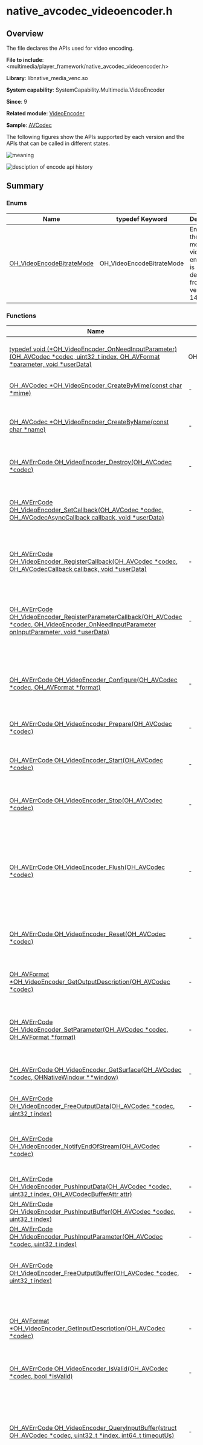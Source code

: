 # native_avcodec_videoencoder.h
<!--Kit: AVCodec Kit-->
<!--Subsystem: Multimedia-->
<!--Owner: @zhanghongran-->
<!--Designer: @dpy2650--->
<!--Tester: @cyakee-->
<!--Adviser: @w_Machine_cc-->

## Overview

The file declares the APIs used for video encoding.

**File to include**: <multimedia/player_framework/native_avcodec_videoencoder.h>

**Library**: libnative_media_venc.so

**System capability**: SystemCapability.Multimedia.VideoEncoder

**Since**: 9

**Related module**: [VideoEncoder](capi-videoencoder.md)

**Sample**: [AVCodec](https://gitcode.com/openharmony/applications_app_samples/tree/master/code/BasicFeature/Media/AVCodec)

The following figures show the APIs supported by each version and the APIs that can be called in different states.

![meaning](figures/meaning.PNG)

![desciption of encode api history](figures/video-encode-api.PNG)

## Summary

### Enums

| Name| typedef Keyword| Description|
| -- | -- | -- |
| [OH_VideoEncodeBitrateMode](#oh_videoencodebitratemode) | OH_VideoEncodeBitrateMode | Enumerates the bit rate modes of a video encoder. (It is deprecated from API version 14.)|

### Functions

| Name| typedef Keyword| Description|
| -- | -- | -- |
| [typedef void (\*OH_VideoEncoder_OnNeedInputParameter)(OH_AVCodec *codec, uint32_t index, OH_AVFormat *parameter, void *userData)](#oh_videoencoder_onneedinputparameter) | OH_VideoEncoder_OnNeedInputParameter | Defines the pointer to the function that is called when new input parameters are required for a frame with the specified index. It takes effect only in surface mode.|
| [OH_AVCodec *OH_VideoEncoder_CreateByMime(const char *mime)](#oh_videoencoder_createbymime) | - | Creates a video encoder instance based on a MIME type. This function is recommended.|
| [OH_AVCodec *OH_VideoEncoder_CreateByName(const char *name)](#oh_videoencoder_createbyname) | - | Creates a video encoder instance based on an encoder name. To use this function, you must know the exact name of the encoder. The encoder name can be obtained through capability query.|
| [OH_AVErrCode OH_VideoEncoder_Destroy(OH_AVCodec *codec)](#oh_videoencoder_destroy) | - | Clears the internal resources of a video encoder and destroys the encoder instance. You only need to call the function once.|
| [OH_AVErrCode OH_VideoEncoder_SetCallback(OH_AVCodec *codec, OH_AVCodecAsyncCallback callback, void *userData)](#oh_videoencoder_setcallback) | - | Sets an OH_AVCodecCallback callback so that your application can respond to events generated by a video encoder. This function must be called prior to **OH_VideoEncoder_Prepare**. (It is deprecated from API version 11.)|
| [OH_AVErrCode OH_VideoEncoder_RegisterCallback(OH_AVCodec *codec, OH_AVCodecCallback callback, void *userData)](#oh_videoencoder_registercallback) | - | Registers an OH_AVCodecCallback callback so that your application can respond to events generated by a video encoder. This function must be called prior to **OH_VideoEncoder_Prepare**.|
| [OH_AVErrCode OH_VideoEncoder_RegisterParameterCallback(OH_AVCodec *codec, OH_VideoEncoder_OnNeedInputParameter onInputParameter, void *userData)](#oh_videoencoder_registerparametercallback) | - | Registers an OH_AVCodecCallback input parameter callback so that your application can respond to events generated by a video encoder. In surface encoding mode, this function must be called when frame parameters need to be set, and it must be called before [OH_VideoEncoder_Configure](#oh_videoencoder_configure).|
| [OH_AVErrCode OH_VideoEncoder_Configure(OH_AVCodec *codec, OH_AVFormat *format)](#oh_videoencoder_configure) | - | Configures a video encoder. Typically, you need to configure the description information about the video track to be encoded, such as the width, height, and pixel format. This function must be called prior to **OH_VideoEncoder_Prepare**.|
| [OH_AVErrCode OH_VideoEncoder_Prepare(OH_AVCodec *codec)](#oh_videoencoder_prepare) | - | Prepares internal resources for a video encoder. This function must be called after **OH_VideoEncoder_Configure**.|
| [OH_AVErrCode OH_VideoEncoder_Start(OH_AVCodec *codec)](#oh_videoencoder_start) | - | Starts a video encoder. This function should be called after a successful call of [OH_VideoEncoder_Prepare](#oh_videoencoder_prepare). After being started, the encoder starts to report the registered event.|
| [OH_AVErrCode OH_VideoEncoder_Stop(OH_AVCodec *codec)](#oh_videoencoder_stop) | - | Stops a video encoder and releases the input and output buffers. After the video encoder is stopped, you can call **OH_VideoEncoder_Start** to enter the running state again.|
| [OH_AVErrCode OH_VideoEncoder_Flush(OH_AVCodec *codec)](#oh_videoencoder_flush) | - | Clears the input and output data and parameters, for example, H.264 PPS/SPS, cached in a video encoder.<br>This function invalidates the indexes of all buffers previously reported through the asynchronous callback. Therefore, before calling this function, ensure that the buffers with the specified indexes are no longer required. This function cannot be called consecutively.|
| [OH_AVErrCode OH_VideoEncoder_Reset(OH_AVCodec *codec)](#oh_videoencoder_reset) | - | Resets a video encoder. The encoder returns to the initial state. To continue encoding, you must call **OH_VideoEncoder_Configure** to configure the encoder again.|
| [OH_AVFormat *OH_VideoEncoder_GetOutputDescription(OH_AVCodec *codec)](#oh_videoencoder_getoutputdescription) | - | Obtains the OH_AVFormat information about the output data of a video encoder.<br> You must call [OH_AVFormat_Destroy](capi-native-avformat-h.md#oh_avformat_destroy) to release the OH_AVFormat instance in the return value.|
| [OH_AVErrCode OH_VideoEncoder_SetParameter(OH_AVCodec *codec, OH_AVFormat *format)](#oh_videoencoder_setparameter) | - | Sets the encoder parameter when a video encoder is running.<br> This function can be called only after the encoder is started. Incorrect parameter settings may cause encoding failure.|
| [OH_AVErrCode OH_VideoEncoder_GetSurface(OH_AVCodec *codec, OHNativeWindow **window)](#oh_videoencoder_getsurface) | - | Obtains the input surface from a video encoder. This function must be called after **OH_VideoEncoder_Configure** but before **OH_VideoEncoder_Prepare**.|
| [OH_AVErrCode OH_VideoEncoder_FreeOutputData(OH_AVCodec *codec, uint32_t index)](#oh_videoencoder_freeoutputdata) | - | Frees an output buffer of a video encoder. (It is deprecated from API version 11.)|
| [OH_AVErrCode OH_VideoEncoder_NotifyEndOfStream(OH_AVCodec *codec)](#oh_videoencoder_notifyendofstream) | - | Notifies a video encoder that input streams end. You are advised to use this function for notification. This function is used only in surface mode. In buffer mode, OH_AVBuffer is used to carry the EOS information to notify the end of the input stream.|
| [OH_AVErrCode OH_VideoEncoder_PushInputData(OH_AVCodec *codec, uint32_t index, OH_AVCodecBufferAttr attr)](#oh_videoencoder_pushinputdata) | - | Pushes the input buffer filled with data to a video encoder. (It is deprecated from API version 11.)|
| [OH_AVErrCode OH_VideoEncoder_PushInputBuffer(OH_AVCodec *codec, uint32_t index)](#oh_videoencoder_pushinputbuffer) | - | Pushes the OH_AVBuffer corresponding to the index to a video encoder in buffer mode.|
| [OH_AVErrCode OH_VideoEncoder_PushInputParameter(OH_AVCodec *codec, uint32_t index)](#oh_videoencoder_pushinputparameter) | - | Pushes the parameter configured for a frame with the given index to a video encoder in surface mode.|
| [OH_AVErrCode OH_VideoEncoder_FreeOutputBuffer(OH_AVCodec *codec, uint32_t index)](#oh_videoencoder_freeoutputbuffer) | - | Returns the processed OH_AVBuffer corresponding to the index to a video encoder. You need to call this function to release the output buffer in a timely manner. Otherwise, the encoding process is blocked.|
| [OH_AVFormat *OH_VideoEncoder_GetInputDescription(OH_AVCodec *codec)](#oh_videoencoder_getinputdescription) | - | Obtains the description of the image received by a video encoder. This function must be called after [OH_VideoEncoder_Configure](#oh_videoencoder_configure) is called.<br> You must call [OH_AVFormat_Destroy](capi-native-avformat-h.md#oh_avformat_destroy) to release the OH_AVFormat instance in the return value.|
| [OH_AVErrCode OH_VideoEncoder_IsValid(OH_AVCodec *codec, bool *isValid)](#oh_videoencoder_isvalid) | - | Checks whether the encoder service is valid when an encoder instance exists.|
| [OH_AVErrCode OH_VideoEncoder_QueryInputBuffer(struct OH_AVCodec *codec, uint32_t *index, int64_t timeoutUs)](#oh_videoencoder_queryinputbuffer) | - | Obtains the index of the next available input buffer.<br> After calling this function, you must call [OH_VideoEncoder_GetInputBuffer](#oh_videoencoder_getinputbuffer) to obtain the buffer instance and call [OH_VideoEncoder_PushInputBuffer](#oh_videoencoder_pushinputbuffer) to pass the buffer instance to the encoder.<br> Note that the preceding operations are supported only in synchronous mode.|
| [OH_AVBuffer *OH_VideoEncoder_GetInputBuffer(struct OH_AVCodec *codec, uint32_t index)](#oh_videoencoder_getinputbuffer) | - | Obtains the instance of the available input buffer.<br> Note that this function works only in synchronous mode.|
| [OH_AVErrCode OH_VideoEncoder_QueryOutputBuffer(struct OH_AVCodec *codec, uint32_t *index, int64_t timeoutUs)](#oh_videoencoder_queryoutputbuffer) | - | Obtains the index of the next available output buffer. Through the buffer instance obtained via [OH_VideoEncoder_GetOutputBuffer](#oh_videoencoder_getoutputbuffer), you can return the processed output buffer to the encoder by calling [OH_VideoEncoder_FreeOutputBuffer](#oh_videoencoder_freeoutputbuffer).<br> Note that the preceding operations are supported only in synchronous mode.|
| [OH_AVBuffer *OH_VideoEncoder_GetOutputBuffer(struct OH_AVCodec *codec, uint32_t index)](#oh_videoencoder_getoutputbuffer) | - | Obtains the instance of the available output buffer.<br> Note that this function works only in synchronous mode.|

## Enum Description

### OH_VideoEncodeBitrateMode

```
enum OH_VideoEncodeBitrateMode
```

**Description**

Enumerates the bit rate modes of a video encoder.

**System capability**: SystemCapability.Multimedia.Media.VideoEncoder

**Since**: 9

**Deprecated from**: 14

**Substitute**: [OH_BitrateMode](capi-native-avcodec-base-h.md#oh_bitratemode)

| Value| Description|
| -- | -- |
| CBR = 0 | Constant bit rate.<br>**Deprecated from**: 14<br>**Substitute**: [BITRATE_MODE_CBR](capi-native-avcodec-base-h.md#oh_bitratemode)|
| VBR = 1 | Variable bit rate.<br>**Deprecated from**: 14<br>**Substitute**: [BITRATE_MODE_VBR](capi-native-avcodec-base-h.md#oh_bitratemode)|
| CQ = 2 | Constant quality.<br>**Deprecated from**: 14<br>**Substitute**: [BITRATE_MODE_CQ](capi-native-avcodec-base-h.md#oh_bitratemode)|


## Function Description

### OH_VideoEncoder_OnNeedInputParameter()

```
typedef void (*OH_VideoEncoder_OnNeedInputParameter)(OH_AVCodec *codec, uint32_t index, OH_AVFormat *parameter, void *userData)
```

**Description**

Defines the pointer to the function that is called when new input parameters are required for a frame with the specified index.

This callback can be used only in surface mode after it is registered by calling OH_VideoEncoder_RegisterParameterCallback.

In buffer mode, OH_AVBuffer can directly carry the encoding parameter associated with each frame. Currently, it can manage parameters, including **QPMin**, **QPMax**, and reference frames for Long Term Reference (LTR), on a per-frame basis.

**System capability**: SystemCapability.Multimedia.Media.VideoEncoder

**Since**: 12

**Parameters**

| Name| Description|
| -- | -- |
| [OH_AVCodec](capi-codecbase-oh-avcodec.md) *codec | Pointer to a video encoder instance.|
|  uint32_t index | Index of the frame to encode.|
|  [OH_AVFormat](capi-core-oh-avformat.md) *parameter |  Pointer to the encoding parameter|
|  void *userData | Pointer to the data on which the caller depends when executing the callback.|

### OH_VideoEncoder_CreateByMime()

```
OH_AVCodec *OH_VideoEncoder_CreateByMime(const char *mime)
```

**Description**

Creates a video encoder instance based on a MIME type. This function is recommended.

**System capability**: SystemCapability.Multimedia.Media.VideoEncoder

**Since**: 9

**Parameters**

| Name| Description|
| -- | -- |
| const char *mime | Pointer to a string that describes the MIME type. For details, see [AVCODEC_MIME_TYPE](capi-native-avcodec-base-h.md#variables).|

**Returns**

| Type| Description|
| -- | -- |
| [OH_AVCodec](capi-codecbase-oh-avcodec.md) * | Pointer to the video encoder instance created.<br> If the encoder type is not supported or the memory is insufficient, NULL is returned.|

### OH_VideoEncoder_CreateByName()

```
OH_AVCodec *OH_VideoEncoder_CreateByName(const char *name)
```

**Description**

Creates a video encoder instance based on an encoder name.

To use this function, you must know the exact name of the encoder. The encoder name can be obtained through capability query. For details, see [Obtaining Supported Codecs](../../media/avcodec/obtain-supported-codecs.md#creating-a-codec-with-the-specified-name).

**System capability**: SystemCapability.Multimedia.Media.VideoEncoder

**Since**: 9

**Parameters**

| Name| Description|
| -- | -- |
| const char *name | Pointer to a video encoder name.|

**Returns**

| Type| Description|
| -- | -- |
| [OH_AVCodec](capi-codecbase-oh-avcodec.md) * | Pointer to the video encoder instance created.<br> If the encoder name is not supported or the memory is insufficient, NULL is returned.|

### OH_VideoEncoder_Destroy()

```
OH_AVErrCode OH_VideoEncoder_Destroy(OH_AVCodec *codec)
```

**Description**

Clears the internal resources of a video encoder and destroys the encoder instance. You only need to call the function once.

**System capability**: SystemCapability.Multimedia.Media.VideoEncoder

**Since**: 9

**Parameters**

| Name| Description|
| -- | -- |
| [OH_AVCodec](capi-codecbase-oh-avcodec.md) *codec | Pointer to a video encoder instance.|

**Returns**

| Type| Description|
| -- | -- |
| [OH_AVErrCode](capi-native-averrors-h.md#oh_averrcode) | **AV_ERR_OK**: The operation is successful.<br>         **AV_ERR_NO_MEMORY**: An internal exception occurs in the encoder instance, for example, an unexpected nullptr.<br>         **AV_ERR_INVALID_VAL**: The value of **codec** is nullptr or does not point to an encoder instance.<br>         **AV_ERR_UNKNOWN**: An unknown error occurs.<br>         **AV_ERR_OPERATE_NOT_PERMIT**: An internal execution error occurs.|

### OH_VideoEncoder_SetCallback()

```
OH_AVErrCode OH_VideoEncoder_SetCallback(OH_AVCodec *codec, OH_AVCodecAsyncCallback callback, void *userData)
```

**Description**

Sets an OH_AVCodecCallback callback so that your application can respond to events generated by a video encoder. This function must be called prior to **OH_VideoEncoder_Prepare**.

**System capability**: SystemCapability.Multimedia.Media.VideoEncoder

**Since**: 9

**Deprecated from**: 11

**Substitute**: [OH_VideoEncoder_RegisterCallback](#oh_videoencoder_registercallback)

**Parameters**

| Name| Description|
| -- | -- |
| [OH_AVCodec](capi-codecbase-oh-avcodec.md) *codec | Pointer to a video encoder instance.|
| [OH_AVCodecAsyncCallback](capi-codecbase-oh-avcodecasynccallback.md) callback | Callback function.|
| void *userData | Pointer to the data on which the caller depends when executing the callback.|

**Returns**

| Type| Description|
| -- | -- |
| [OH_AVErrCode](capi-native-averrors-h.md#oh_averrcode) | **AV_ERR_OK**: The operation is successful.<br>         **AV_ERR_NO_MEMORY**: An internal exception occurs in the encoder instance, for example, an unexpected nullptr.<br>         **AV_ERR_INVALID_VAL**: The value of **codec** is nullptr or does not point to an encoder instance.<br>         **AV_ERR_UNKNOWN**: An unknown error occurs.<br>         **AV_ERR_OPERATE_NOT_PERMIT**: An internal execution error occurs.|

### OH_VideoEncoder_RegisterCallback()

```
OH_AVErrCode OH_VideoEncoder_RegisterCallback(OH_AVCodec *codec, OH_AVCodecCallback callback, void *userData)
```

**Description**

Registers an OH_AVCodecCallback callback so that your application can respond to events generated by a video encoder. This function must be called prior to **OH_VideoEncoder_Prepare**.

**System capability**: SystemCapability.Multimedia.Media.VideoEncoder

**Since**: 11

**Parameters**

| Name| Description|
| -- | -- |
| [OH_AVCodec](capi-codecbase-oh-avcodec.md) *codec | Pointer to a video encoder instance.|
| [OH_AVCodecCallback](capi-codecbase-oh-avcodecasynccallback.md) callback | Callback function.|
| void *userData | Pointer to the data on which the caller depends when executing the callback.|

**Returns**

| Type| Description|
| -- | -- |
| [OH_AVErrCode](capi-native-averrors-h.md#oh_averrcode) | **AV_ERR_OK**: The operation is successful.<br>         **AV_ERR_NO_MEMORY**: An internal exception occurs in the encoder instance, for example, an unexpected nullptr.<br>         **AV_ERR_INVALID_VAL**: The value of **codec** is nullptr or does not point to an encoder instance.<br>         **AV_ERR_UNKNOWN**: An unknown error occurs.<br>         **AV_ERR_OPERATE_NOT_PERMIT**: An internal execution error occurs.|

### OH_VideoEncoder_RegisterParameterCallback()

```
OH_AVErrCode OH_VideoEncoder_RegisterParameterCallback(OH_AVCodec *codec, OH_VideoEncoder_OnNeedInputParameter onInputParameter, void *userData)
```

**Description**

Registers an OH_AVCodecCallback input parameter callback so that your application can respond to events generated by a video encoder. In surface encoding mode, this function must be called when frame parameters need to be set, and it must be called before [OH_VideoEncoder_Configure](#oh_videoencoder_configure).

**System capability**: SystemCapability.Multimedia.Media.VideoEncoder

**Since**: 12

**Parameters**

| Name| Description|
| -- | -- |
| [OH_AVCodec](capi-codecbase-oh-avcodec.md) *codec | Pointer to a video encoder instance.|
| [OH_VideoEncoder_OnNeedInputParameter](#oh_videoencoder_onneedinputparameter) onInputParameter | Pointer to the input parameter callback.|
| void *userData | Pointer to the data on which the caller depends when executing the callback.|

**Returns**

| Type| Description|
| -- | -- |
| [OH_AVErrCode](capi-native-averrors-h.md#oh_averrcode) | **AV_ERR_OK**: The operation is successful.<br>         **AV_ERR_NO_MEMORY**: An internal exception occurs in the encoder instance, for example, an unexpected nullptr.<br>         **AV_ERR_INVALID_VAL**: The value of **codec** is nullptr or does not point to an encoder instance.<br>         **AV_ERR_UNKNOWN**: An unknown error occurs.<br>         **AV_ERR_OPERATE_NOT_PERMIT**: An internal execution error occurs.<br>         **AV_ERR_INVALID_STATE**: The function is not called prior to **OH_VideoEncoder_Prepare**.|

### OH_VideoEncoder_Configure()

```
OH_AVErrCode OH_VideoEncoder_Configure(OH_AVCodec *codec, OH_AVFormat *format)
```

**Description**

Configures a video encoder. Typically, you need to configure the description information about the video track to be encoded, such as the width, height, and pixel format. This function must be called prior to **OH_VideoEncoder_Prepare**.

This function is used to verify the validity of configuration parameters. Some invalid parameters are not forcibly verified. The default values are used or discarded. Some invalid parameters are forcibly verified. The rules are as follows:

- The value ranges of the following parameters can be obtained from [Capability Query](../../media/avcodec/obtain-supported-codecs.md). All the values of **OH_MD_KEY_I_FRAME_INTERVAL** are supported.
- If the current platform does not support **OH_MD_KEY_VIDEO_ENCODER_ENABLE_TEMPORAL_SCALABILITY** or **OH_MD_KEY_VIDEO_ENCODER_LTR_FRAME_COUNT**, no error is reported and the normal encoding process is used.

Parameter verification rules are as follows:

| Key     | Value Within the Range| Value Out of Range| No Value Configured|
| ------- | -------- | -------- | ------ |
| OH_MD_KEY_WIDTH  | AV_ERR_OK | AV_ERR_INVALID_VAL | AV_ERR_INVALID_VAL |
| OH_MD_KEY_HEIGHT | AV_ERR_OK | AV_ERR_INVALID_VAL | AV_ERR_INVALID_VAL |
| OH_MD_KEY_PIXEL_FORMAT [OH_AVPixelFormat](capi-native-avformat-h.md#oh_avpixelformat)| AV_ERR_OK | AV_ERR_UNSUPPORT | AV_ERR_OK    |
| OH_MD_KEY_FRAME_RATE | AV_ERR_OK | AV_ERR_INVALID_VAL | AV_ERR_OK |
| OH_MD_KEY_PROFILE [OH_MD_KEY_PROFILE](capi-native-avcodec-base-h.md#variables)   | AV_ERR_OK | AV_ERR_INVALID_VAL | AV_ERR_OK | 
| OH_MD_KEY_I_FRAME_INTERVAL | AV_ERR_OK |  \\       | AV_ERR_OK | 

| OH_MD_KEY_<br>BITRATE | OH_MD_KEY_<br>QUALITY | OH_MD_KEY_<br>VIDEO_ENCODER_BITRATE_MODE | Return Value| Description    |
| :-------- | :---------| :---------- | ---- | ---------- |
| \\      | \\      | \\           |  AV_ERR_OK    | The default value of the encoder is used.|
| Out of range   | Out of range   | Unsupported mode      | AV_ERR_INVALID_VAL   | An error is reported for all abnormal values.  |
| Normal value    | Normal value    | \\           | AV_ERR_INVALID_VAL   | The bit rate conflicts with the quality.  |
| Normal value    | \\      | \\           | AV_ERR_OK     | The default bit rate control mode is enabled.|
| Normal value    | \\      | BITRATE_MODE_VBR and BITRATE_MODE_CBR     | AV_ERR_OK     |          |
| Normal value    | \\      | BITRATE_MODE_CQ           | AV_ERR_INVALID_VAL   | The bit rate conflicts with the CQ mode.     |
| \\      | Normal value    | \\           | AV_ERR_OK     | The CQ mode is enabled.|
| \\      | Normal value    | BITRATE_MODE_CQ           | AV_ERR_OK     |          |
| \\      | Normal value    | BITRATE_MODE_VBR and BITRATE_MODE_CBR     | AV_ERR_INVALID_VAL   | The quality conflicts with the VBR or CBR mode.|
| \\      | \\      | BITRATE_MODE_VBR and BITRATE_MODE_CBR     | AV_ERR_OK     | The default bit rate of the encoder is used.|
| \\      | \\      | BITRATE_MODE_CQ           | AV_ERR_OK    | The default quality is used. |

**System capability**: SystemCapability.Multimedia.Media.VideoEncoder

**Since**: 9

**Parameters**

| Name| Description|
| -- | -- |
| [OH_AVCodec](capi-codecbase-oh-avcodec.md) *codec | Pointer to a video encoder instance.|
| [OH_AVFormat](capi-core-oh-avformat.md) *format | Pointer to an OH_AVFormat instance, which provides the description information about the video track to be encoded.|

**Returns**

| Type| Description|
| -- | -- |
| [OH_AVErrCode](capi-native-averrors-h.md#oh_averrcode) | **AV_ERR_OK**: The operation is successful.<br>         **AV_ERR_NO_MEMORY**: An internal exception occurs in the encoder instance, for example, an unexpected nullptr.<br>         **AV_ERR_INVALID_VAL**: 1. The value of **codec** is nullptr or does not point to an encoder instance. 2. The format is not supported.<br>         **AV_ERR_UNKNOWN**: An unknown error occurs.<br>         **AV_ERR_OPERATE_NOT_PERMIT**: An internal execution error occurs.<br>         **AV_ERR_INVALID_STATE**: The function is not called prior to **OH_VideoEncoder_Prepare**.|

### OH_VideoEncoder_Prepare()

```
OH_AVErrCode OH_VideoEncoder_Prepare(OH_AVCodec *codec)
```

**Description**

Prepares internal resources for a video encoder. This function must be called after **OH_VideoEncoder_Configure**.

**System capability**: SystemCapability.Multimedia.Media.VideoEncoder

**Since**: 9

**Parameters**

| Name| Description|
| -- | -- |
| [OH_AVCodec](capi-codecbase-oh-avcodec.md) *codec | Pointer to a video encoder instance.|

**Returns**

| Type| Description|
| -- | -- |
| [OH_AVErrCode](capi-native-averrors-h.md#oh_averrcode) | **AV_ERR_OK**: The operation is successful.<br>         **AV_ERR_INVALID_VAL**: The value of **codec** is nullptr or does not point to an encoder instance.<br>         **AV_ERR_OPERATE_NOT_PERMIT**: An internal execution error occurs.|

### OH_VideoEncoder_Start()

```
OH_AVErrCode OH_VideoEncoder_Start(OH_AVCodec *codec)
```

**Description**

Starts a video encoder. This function should be called after a successful call of [OH_VideoEncoder_Prepare](#oh_videoencoder_prepare). After being started, the encoder starts to report the registered event.

In surface mode, when there is a correct input on the surface, **OnNewOutputBuffer** is triggered each time a frame is encoded.

In buffer mode, the encoder immediately triggers the input callback. Each time the caller completes an input, the encoder performs encoding. **OnNewOutputBuffer** is triggered each time a frame is encoded.

**System capability**: SystemCapability.Multimedia.Media.VideoEncoder

**Since**: 9

**Parameters**

| Name| Description|
| -- | -- |
| [OH_AVCodec](capi-codecbase-oh-avcodec.md) *codec | Pointer to a video encoder instance.|

**Returns**

| Type| Description|
| -- | -- |
| [OH_AVErrCode](capi-native-averrors-h.md#oh_averrcode) | **AV_ERR_OK**: The operation is successful.<br>         **AV_ERR_NO_MEMORY**: An internal exception occurs in the encoder instance, for example, an unexpected nullptr.<br>         **AV_ERR_INVALID_VAL**: The value of **codec** is nullptr or does not point to an encoder instance.<br>         **AV_ERR_UNKNOWN**: An unknown error occurs.<br>         **AV_ERR_OPERATE_NOT_PERMIT**: An internal execution error occurs.<br>         **AV_ERR_INVALID_STATE**: The function is called in an incorrect state.|

### OH_VideoEncoder_Stop()

```
OH_AVErrCode OH_VideoEncoder_Stop(OH_AVCodec *codec)
```

**Description**

Stops a video encoder and releases the input and output buffers. After the video encoder is stopped, you can call **OH_VideoEncoder_Start** to enter the running state again.

**System capability**: SystemCapability.Multimedia.Media.VideoEncoder

**Since**: 9

**Parameters**

| Name| Description|
| -- | -- |
| [OH_AVCodec](capi-codecbase-oh-avcodec.md) *codec | Pointer to a video encoder instance.|

**Returns**

| Type| Description|
| -- | -- |
| [OH_AVErrCode](capi-native-averrors-h.md#oh_averrcode) | **AV_ERR_OK**: The operation is successful.<br>         **AV_ERR_NO_MEMORY**: An internal exception occurs in the encoder instance, for example, an unexpected nullptr.<br>         **AV_ERR_INVALID_VAL**: The value of **codec** is nullptr or does not point to an encoder instance.<br>         **AV_ERR_UNKNOWN**: An unknown error occurs.<br>         **AV_ERR_OPERATE_NOT_PERMIT**: An internal execution error occurs.<br>         **AV_ERR_INVALID_STATE**: The function is called in an incorrect state.|

### OH_VideoEncoder_Flush()

```
OH_AVErrCode OH_VideoEncoder_Flush(OH_AVCodec *codec)
```

**Description**

Clears the input and output data and parameters, for example, H.264 PPS/SPS, cached in a video encoder.

This function invalidates the indexes of all buffers previously reported through the asynchronous callback. Therefore, before calling this function, ensure that the buffers with the specified indexes are no longer required. This function cannot be called consecutively.

**System capability**: SystemCapability.Multimedia.Media.VideoEncoder

**Since**: 9

**Parameters**

| Name| Description|
| -- | -- |
| [OH_AVCodec](capi-codecbase-oh-avcodec.md) *codec | Pointer to a video encoder instance.|

**Returns**

| Type| Description|
| -- | -- |
| [OH_AVErrCode](capi-native-averrors-h.md#oh_averrcode) | **AV_ERR_OK**: The operation is successful.<br>         **AV_ERR_NO_MEMORY**: An internal exception occurs in the encoder instance, for example, an unexpected nullptr.<br>         **AV_ERR_INVALID_VAL**: The value of **codec** is nullptr or does not point to an encoder instance.<br>         **AV_ERR_UNKNOWN**: An unknown error occurs.<br>         **AV_ERR_OPERATE_NOT_PERMIT**: An internal execution error occurs.<br>         **AV_ERR_INVALID_STATE**: The function is called in an incorrect state.|

### OH_VideoEncoder_Reset()

```
OH_AVErrCode OH_VideoEncoder_Reset(OH_AVCodec *codec)
```

**Description**

Resets a video encoder. The encoder returns to the initial state. To continue encoding, you must call **OH_VideoEncoder_Configure** to configure the encoder again.

**System capability**: SystemCapability.Multimedia.Media.VideoEncoder

**Since**: 9

**Parameters**

| Name| Description|
| -- | -- |
| [OH_AVCodec](capi-codecbase-oh-avcodec.md) *codec | Pointer to a video encoder instance.|

**Returns**

| Type| Description|
| -- | -- |
| [OH_AVErrCode](capi-native-averrors-h.md#oh_averrcode) | **AV_ERR_OK**: The operation is successful.<br>         **AV_ERR_NO_MEMORY**: An internal exception occurs in the encoder instance, for example, an unexpected nullptr.<br>         **AV_ERR_INVALID_VAL**: The value of **codec** is nullptr or does not point to an encoder instance.<br>         **AV_ERR_UNKNOWN**: An unknown error occurs.<br>         **AV_ERR_OPERATE_NOT_PERMIT**: An internal execution error occurs.|

### OH_VideoEncoder_GetOutputDescription()

```
OH_AVFormat *OH_VideoEncoder_GetOutputDescription(OH_AVCodec *codec)
```

**Description**

Obtains the OH_AVFormat information about the output data of a video encoder.

You must call [OH_AVFormat_Destroy](capi-native-avformat-h.md#oh_avformat_destroy) to release the OH_AVFormat instance in the return value.

**System capability**: SystemCapability.Multimedia.Media.VideoEncoder

**Since**: 9

**Parameters**

| Name| Description|
| -- | -- |
| [OH_AVCodec](capi-codecbase-oh-avcodec.md) *codec | Pointer to a video encoder instance.|

**Returns**

| Type| Description|
| -- | -- |
| [OH_AVFormat](capi-core-oh-avformat.md) * | Pointer to an OH_AVFormat instance.<br> If the value of **codec** is nullptr or does not point to an encoder instance, NULL is returned.|

### OH_VideoEncoder_SetParameter()

```
OH_AVErrCode OH_VideoEncoder_SetParameter(OH_AVCodec *codec, OH_AVFormat *format)
```

**Description**

Sets the encoder parameter when a video encoder is running.

This function can be called only after the encoder is started. Incorrect parameter settings may cause encoding failure.

**System capability**: SystemCapability.Multimedia.Media.VideoEncoder

**Since**: 9

**Parameters**

| Name| Description|
| -- | -- |
| [OH_AVCodec](capi-codecbase-oh-avcodec.md) *codec | Pointer to a video encoder instance.|
| [OH_AVFormat](capi-core-oh-avformat.md) *format | Pointer to an OH_AVFormat instance.|

**Returns**

| Type| Description|
| -- | -- |
| [OH_AVErrCode](capi-native-averrors-h.md#oh_averrcode) | **AV_ERR_OK**: The operation is successful.<br>         **AV_ERR_NO_MEMORY**: An internal exception occurs in the encoder instance, for example, an unexpected nullptr.<br>         **AV_ERR_INVALID_VAL**: 1. The value of **codec** is nullptr or does not point to an encoder instance. 2. The format is not supported.<br>         **AV_ERR_UNKNOWN**: An unknown error occurs.<br>         **AV_ERR_OPERATE_NOT_PERMIT**: An internal execution error occurs.<br>         **AV_ERR_INVALID_STATE**: The function is called in an incorrect state.|

### OH_VideoEncoder_GetSurface()

```
OH_AVErrCode OH_VideoEncoder_GetSurface(OH_AVCodec *codec, OHNativeWindow **window)
```

**Description**

Obtains the input surface from a video encoder. This function must be called after **OH_VideoEncoder_Configure** but before **OH_VideoEncoder_Prepare**.

**System capability**: SystemCapability.Multimedia.Media.VideoEncoder

**Since**: 9

**Parameters**

| Name| Description|
| -- | -- |
| [OH_AVCodec](capi-codecbase-oh-avcodec.md) *codec | Pointer to a video encoder instance.|
| [OHNativeWindow](../apis-arkgraphics2d/capi-nativewindow-nativewindow.md) **window | Double pointer to an OHNativeWindow instance. The application manages the lifecycle of the window and calls [OH_NativeWindow_DestroyNativeWindow](../apis-arkgraphics2d/capi-external-window-h.md#oh_nativewindow_destroynativewindow) to release the window when the lifecycle ends.|

**Returns**

| Type| Description|
| -- | -- |
| [OH_AVErrCode](capi-native-averrors-h.md#oh_averrcode) | **AV_ERR_OK**: The operation is successful.<br>         **AV_ERR_INVALID_VAL**: The value of **codec** is nullptr or does not point to an encoder instance.<br>         **AV_ERR_UNKNOWN**: An unknown error occurs.<br>         **AV_ERR_OPERATE_NOT_PERMIT**: An internal execution error occurs.|

### OH_VideoEncoder_FreeOutputData()

```
OH_AVErrCode OH_VideoEncoder_FreeOutputData(OH_AVCodec *codec, uint32_t index)
```

**Description**

Frees an output buffer of a video encoder.

**System capability**: SystemCapability.Multimedia.Media.VideoEncoder

**Since**: 9

**Deprecated from**: 11

**Substitute**: [OH_VideoEncoder_FreeOutputBuffer](#oh_videoencoder_freeoutputbuffer)

**Parameters**

| Name| Description|
| -- | -- |
| [OH_AVCodec](capi-codecbase-oh-avcodec.md) *codec | Pointer to a video encoder instance.|
| uint32_t index | Index of the output buffer. The value is provided by [OH_AVCodecOnNewOutputData](capi-native-avcodec-base-h.md#oh_avcodeconnewoutputdata).|

**Returns**

| Type| Description|
| -- | -- |
| [OH_AVErrCode](capi-native-averrors-h.md#oh_averrcode) | **AV_ERR_OK**: The operation is successful.<br>         **AV_ERR_NO_MEMORY**: An internal exception occurs in the encoder instance, for example, an unexpected nullptr.<br>         **AV_ERR_INVALID_VAL**: The value of **codec** is nullptr or does not point to an encoder instance.<br>         **AV_ERR_UNKNOWN**: An unknown error occurs.<br>         **AV_ERR_OPERATE_NOT_PERMIT**: An internal execution error occurs.<br>         **AV_ERR_INVALID_STATE**: The function is called in an incorrect state.|

### OH_VideoEncoder_NotifyEndOfStream()

```
OH_AVErrCode OH_VideoEncoder_NotifyEndOfStream(OH_AVCodec *codec)
```

**Description**

Notifies a video encoder that input streams end. You are advised to use this function for notification. This function is used only in surface mode. In buffer mode, OH_AVBuffer is used to carry the EOS information to notify the end of the input stream.

**System capability**: SystemCapability.Multimedia.Media.VideoEncoder

**Since**: 9

**Parameters**

| Name| Description|
| -- | -- |
| [OH_AVCodec](capi-codecbase-oh-avcodec.md) *codec | Pointer to a video encoder instance.|

**Returns**

| Type| Description|
| -- | -- |
| [OH_AVErrCode](capi-native-averrors-h.md#oh_averrcode) | **AV_ERR_OK**: The operation is successful.<br>         **AV_ERR_NO_MEMORY**: An internal exception occurs in the encoder instance, for example, an unexpected nullptr.<br>         **AV_ERR_INVALID_VAL**: The value of **codec** is nullptr or does not point to an encoder instance.<br>         **AV_ERR_UNKNOWN**: An unknown error occurs.<br>         **AV_ERR_OPERATE_NOT_PERMIT**: An internal execution error occurs.<br>         **AV_ERR_INVALID_STATE**: The function is called in an incorrect state.|

### OH_VideoEncoder_PushInputData()

```
OH_AVErrCode OH_VideoEncoder_PushInputData(OH_AVCodec *codec, uint32_t index, OH_AVCodecBufferAttr attr)
```

**Description**

Pushes the input buffer filled with data to a video encoder.

**System capability**: SystemCapability.Multimedia.Media.VideoEncoder

**Since**: 10

**Deprecated from**: 11

**Substitute**: [OH_VideoEncoder_PushInputBuffer](#oh_videoencoder_pushinputbuffer)

**Parameters**

| Name| Description|
| -- | -- |
| [OH_AVCodec](capi-codecbase-oh-avcodec.md) *codec | Pointer to a video encoder instance.|
| uint32_t index | Index of the input buffer. The value is provided by [OH_AVCodecOnNeedInputData](capi-native-avcodec-base-h.md#oh_avcodeconneedinputdata).|
| [OH_AVCodecBufferAttr](capi-core-oh-avcodecbufferattr.md) attr | Description of the data contained in the buffer.|

**Returns**

| Type| Description|
| -- | -- |
| [OH_AVErrCode](capi-native-averrors-h.md#oh_averrcode) | **AV_ERR_OK**: The operation is successful.<br>         **AV_ERR_NO_MEMORY**: An internal exception occurs in the encoder instance, for example, an unexpected nullptr.<br>         **AV_ERR_INVALID_VAL**: The value of **codec** is nullptr or does not point to an encoder instance.<br>         **AV_ERR_UNKNOWN**: An unknown error occurs.<br>         **AV_ERR_OPERATE_NOT_PERMIT**: An internal execution error occurs.<br>         **AV_ERR_INVALID_STATE**: The function is called in an incorrect state.|

### OH_VideoEncoder_PushInputBuffer()

```
OH_AVErrCode OH_VideoEncoder_PushInputBuffer(OH_AVCodec *codec, uint32_t index)
```

**Description**

Pushes the OH_AVBuffer corresponding to the index to a video encoder in buffer mode.

**System capability**: SystemCapability.Multimedia.Media.VideoEncoder

**Since**: 11

**Parameters**

| Name| Description|
| -- | -- |
| [OH_AVCodec](capi-codecbase-oh-avcodec.md) *codec | Pointer to a video encoder instance.|
| uint32_t index | Index of the input buffer. The value is provided by [OH_AVCodecOnNeedInputBuffer](capi-native-avcodec-base-h.md#oh_avcodeconneedinputbuffer).|

**Returns**

| Type| Description|
| -- | -- |
| [OH_AVErrCode](capi-native-averrors-h.md#oh_averrcode) | **AV_ERR_OK**: The operation is successful.<br>         **AV_ERR_NO_MEMORY**: An internal exception occurs in the encoder instance, for example, an unexpected nullptr.<br>         **AV_ERR_INVALID_VAL**: 1. The value of **codec** is nullptr or does not point to an encoder instance. 2. The format is not supported.<br>         **AV_ERR_UNKNOWN**: An unknown error occurs.<br>         **AV_ERR_OPERATE_NOT_PERMIT**: An internal execution error occurs.<br>         **AV_ERR_INVALID_STATE**: The function is called in an incorrect state.|

### OH_VideoEncoder_PushInputParameter()

```
OH_AVErrCode OH_VideoEncoder_PushInputParameter(OH_AVCodec *codec, uint32_t index)
```

**Description**

Pushes the parameter configured for a frame with the given index to a video encoder in surface mode.

**System capability**: SystemCapability.Multimedia.Media.VideoEncoder

**Since**: 12

**Parameters**

| Name| Description|
| -- | -- |
| [OH_AVCodec](capi-codecbase-oh-avcodec.md) *codec | Pointer to a video encoder instance.|
| uint32_t index | Index of the input parameter buffer. The value is provided by [OH_AVCodecOnNeedInputBuffer](capi-native-avcodec-base-h.md#oh_avcodeconneedinputbuffer).|

**Returns**

| Type| Description|
| -- | -- |
| [OH_AVErrCode](capi-native-averrors-h.md#oh_averrcode) | **AV_ERR_OK**: The operation is successful.<br>         **AV_ERR_NO_MEMORY**: An internal exception occurs in the encoder instance, for example, an unexpected nullptr.<br>         **AV_ERR_INVALID_VAL**: The value of **codec** is nullptr or does not point to an encoder instance.<br>         **AV_ERR_UNKNOWN**: An unknown error occurs.<br>         **AV_ERR_OPERATE_NOT_PERMIT**: An internal execution error occurs.<br>         **AV_ERR_INVALID_STATE**: The function is called in an incorrect state.|

### OH_VideoEncoder_FreeOutputBuffer()

```
OH_AVErrCode OH_VideoEncoder_FreeOutputBuffer(OH_AVCodec *codec, uint32_t index)
```

**Description**

Returns the processed OH_AVBuffer corresponding to the index to a video encoder.

You need to call this function to release the output buffer in a timely manner. Otherwise, the encoding process is blocked. For details, see step 13 in surface mode or step 11 in buffer mode in [Video Encoding](../../media/avcodec/video-encoding.md).

**System capability**: SystemCapability.Multimedia.Media.VideoEncoder

**Since**: 11

**Parameters**

| Name| Description|
| -- | -- |
| [OH_AVCodec](capi-codecbase-oh-avcodec.md) *codec | Pointer to a video encoder instance.|
| uint32_t index | Index of the output buffer. The value is provided by [OH_AVCodecOnNeedInputBuffer](capi-native-avcodec-base-h.md#oh_avcodeconneedinputbuffer).|

**Returns**

| Type| Description|
| -- | -- |
| [OH_AVErrCode](capi-native-averrors-h.md#oh_averrcode) | **AV_ERR_OK**: The operation is successful.<br>         **AV_ERR_NO_MEMORY**: An internal exception occurs in the encoder instance, for example, an unexpected nullptr.<br>         **AV_ERR_INVALID_VAL**:<br>         1. The value of **codec** is nullptr or does not point to an encoder instance.<br>         2. The format is not supported.<br>         3. The index is invalid or the same index is used consecutively. This error does not affect the subsequent encoding process.<br>         **AV_ERR_UNKNOWN**: An unknown error occurs.<br>         **AV_ERR_OPERATE_NOT_PERMIT**: An internal execution error occurs.<br>         **AV_ERR_INVALID_STATE**: The function is called in an incorrect state.|

### OH_VideoEncoder_GetInputDescription()

```
OH_AVFormat *OH_VideoEncoder_GetInputDescription(OH_AVCodec *codec)
```

**Description**

Obtains the description of the image received by a video encoder. This function must be called after [OH_VideoEncoder_Configure](#oh_videoencoder_configure) is called.

You must call [OH_AVFormat_Destroy](capi-native-avformat-h.md#oh_avformat_destroy) to release the OH_AVFormat instance in the return value.

**System capability**: SystemCapability.Multimedia.Media.VideoEncoder

**Since**: 10

**Parameters**

| Name| Description|
| -- | -- |
| [OH_AVCodec](capi-codecbase-oh-avcodec.md) *codec | Pointer to a video encoder instance.|

**Returns**

| Type| Description|
| -- | -- |
| [OH_AVFormat](capi-core-oh-avformat.md) * | Pointer to an OH_AVFormat instance.<br> If the value of **codec** is nullptr or does not point to an encoder instance, NULL is returned.|

### OH_VideoEncoder_IsValid()

```
OH_AVErrCode OH_VideoEncoder_IsValid(OH_AVCodec *codec, bool *isValid)
```

**Description**

Checks whether the encoder service is valid when an encoder instance exists.

**System capability**: SystemCapability.Multimedia.Media.VideoEncoder

**Since**: 10

**Parameters**

| Name| Description|
| -- | -- |
| [OH_AVCodec](capi-codecbase-oh-avcodec.md) *codec | Pointer to a video encoder instance.|
| bool *isValid | Pointer of the Boolean type. The value indicates the validity of the encoder service only when the function returns **AV_ERR_OK**. The value **true** means that the encoder service is valid, and **false** means the opposite. It is recommended that you initialize **isValid** to **false**.|

**Returns**

| Type| Description|
| -- | -- |
| [OH_AVErrCode](capi-native-averrors-h.md#oh_averrcode) | **AV_ERR_OK**: The operation is successful.<br>         **AV_ERR_INVALID_VAL**: The value of **codec** is nullptr or does not point to an encoder instance.|

### OH_VideoEncoder_QueryInputBuffer()

```
OH_AVErrCode OH_VideoEncoder_QueryInputBuffer(struct OH_AVCodec *codec, uint32_t *index, int64_t timeoutUs)
```

**Description**

Obtains the index of the next available input buffer.

After calling this function, you must call [OH_VideoEncoder_GetInputBuffer](#oh_videoencoder_getinputbuffer) to obtain the buffer instance and call [OH_VideoEncoder_PushInputBuffer](#oh_videoencoder_pushinputbuffer) to pass the buffer instance to the encoder.

Note that the preceding operations are supported only in synchronous mode.

**System capability**: SystemCapability.Multimedia.Media.VideoEncoder

**Since**: 20

**Parameters**

| Name| Description|
| -- | -- |
| [struct OH_AVCodec](capi-codecbase-oh-avcodec.md) *codec | Pointer to a video encoder instance.|
| uint32_t *index | Pointer to the index of the input buffer.|
| int64_t timeoutUs | Timeout duration, in microseconds. A negative value means to wait infinitely. The value **0** means to return immediately. A positive value means to wait for the specified time before exiting.|

**Returns**

| Type| Description|
| -- | -- |
| [OH_AVErrCode](capi-native-averrors-h.md#oh_averrcode) | **AV_ERR_OK**: The operation is successful.<br>         **AV_ERR_NO_MEMORY**: The encoder instance has been destroyed.<br>         **AV_ERR_INVALID_VAL**: The value of **codec** is nullptr or does not point to an encoder instance.<br>         **AV_ERR_UNKNOWN**: An unknown error occurs.<br>         **AV_ERR_SERVICE_DIED**: The codec service has been terminated.<br>         **AV_ERR_INVALID_STATE**: The function is called in an incorrect state.<br>         **AV_ERR_OPERATE_NOT_PERMIT**: This function is called in asynchronous mode.<br>         **AV_ERR_TRY_AGAIN_LATER**: The query fails. Try again after a short interval.|

### OH_VideoEncoder_GetInputBuffer()

```
OH_AVBuffer *OH_VideoEncoder_GetInputBuffer(struct OH_AVCodec *codec, uint32_t index)
```

**Description**

Obtains the instance of the available input buffer.

Note that this function works only in synchronous mode.

**System capability**: SystemCapability.Multimedia.Media.VideoEncoder

**Since**: 20

**Parameters**

| Name| Description|
| -- | -- |
| [struct OH_AVCodec](capi-codecbase-oh-avcodec.md) *codec | Pointer to a video encoder instance.|
| uint32_t index | Index of the input buffer. It can be obtained by calling [OH_VideoEncoder_QueryInputBuffer](#oh_videoencoder_queryinputbuffer).|

**Returns**

| Type| Description|
| -- | -- |
| [OH_AVBuffer](capi-core-oh-avbuffer.md) * | Pointer to the OH_AVBuffer instance created. If the operation fails, NULL is returned.|

### OH_VideoEncoder_QueryOutputBuffer()

```
OH_AVErrCode OH_VideoEncoder_QueryOutputBuffer(struct OH_AVCodec *codec, uint32_t *index, int64_t timeoutUs)
```

**Description**

Obtains the index of the next available output buffer.

Through the buffer instance obtained via [OH_VideoEncoder_GetOutputBuffer](#oh_videoencoder_getoutputbuffer), you can return the processed output buffer to the encoder by calling [OH_VideoEncoder_FreeOutputBuffer](#oh_videoencoder_freeoutputbuffer).

Note that the preceding operations are supported only in synchronous mode.

**System capability**: SystemCapability.Multimedia.Media.VideoEncoder

**Since**: 20

**Parameters**

| Name| Description|
| -- | -- |
| [struct OH_AVCodec](capi-codecbase-oh-avcodec.md) *codec | Pointer to a video encoder instance.|
| uint32_t *index | Pointer to the index of the output buffer.|
| int64_t timeoutUs | Timeout duration, in microseconds. A negative value means to wait infinitely. The value **0** means to return immediately. A positive value means to wait for the specified time before exiting.|

**Returns**

| Type| Description|
| -- | -- |
| [OH_AVErrCode](capi-native-averrors-h.md#oh_averrcode) | **AV_ERR_OK**: The operation is successful.<br>         **AV_ERR_NO_MEMORY**: The encoder instance has been destroyed.<br>         **AV_ERR_INVALID_VAL**: The value of **codec** is nullptr or does not point to an encoder instance.<br>         **AV_ERR_UNKNOWN**: An unknown error occurs.<br>         **AV_ERR_SERVICE_DIED**: The codec service has been terminated.<br>         **AV_ERR_INVALID_STATE**: The function is called in an incorrect state.<br>         **AV_ERR_OPERATE_NOT_PERMIT**: This function is called in asynchronous mode.<br>         **AV_ERR_STREAM_CHANGED**: The stream format has changed. You can call [OH_VideoEncoder_GetOutputDescription](#oh_videoencoder_getoutputdescription) to obtain the new stream information.<br>         **AV_ERR_TRY_AGAIN_LATER**: The query fails. Try again after a short interval.|

### OH_VideoEncoder_GetOutputBuffer()

```
OH_AVBuffer *OH_VideoEncoder_GetOutputBuffer(struct OH_AVCodec *codec, uint32_t index)
```

**Description**

Obtains the instance of the available output buffer.

Note that this function works only in synchronous mode.

**System capability**: SystemCapability.Multimedia.Media.VideoEncoder

**Since**: 20

**Parameters**

| Name| Description|
| -- | -- |
| [struct OH_AVCodec](capi-codecbase-oh-avcodec.md) *codec | Pointer to a video encoder instance.|
| uint32_t index | Index of the output buffer. It can be obtained by calling [OH_VideoEncoder_QueryOutputBuffer](#oh_videoencoder_queryoutputbuffer).|

**Returns**

| Type| Description|
| -- | -- |
| [OH_AVBuffer](capi-core-oh-avbuffer.md) * | Pointer to the OH_AVBuffer instance created. If the operation fails, NULL is returned.|

<!--no_check-->